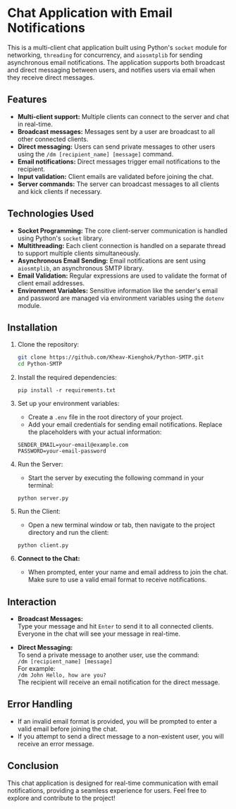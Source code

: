 # Chat Application with Email Notifications

This is a multi-client chat application built using Python's `socket` module for networking, `threading` for concurrency, and `aiosmtplib` for sending asynchronous email notifications. The application supports both broadcast and direct messaging between users, and notifies users via email when they receive direct messages.

## Features

- **Multi-client support:** Multiple clients can connect to the server and chat in real-time.
- **Broadcast messages:** Messages sent by a user are broadcast to all other connected clients.
- **Direct messaging:** Users can send private messages to other users using the `/dm [recipient_name] [message]` command.
- **Email notifications:** Direct messages trigger email notifications to the recipient.
- **Input validation:** Client emails are validated before joining the chat.
- **Server commands:** The server can broadcast messages to all clients and kick clients if necessary.

## Technologies Used

- **Socket Programming:** The core client-server communication is handled using Python's `socket` library.
- **Multithreading:** Each client connection is handled on a separate thread to support multiple clients simultaneously.
- **Asynchronous Email Sending:** Email notifications are sent using `aiosmtplib`, an asynchronous SMTP library.
- **Email Validation:** Regular expressions are used to validate the format of client email addresses.
- **Environment Variables:** Sensitive information like the sender's email and password are managed via environment variables using the `dotenv` module.

## Installation

1. Clone the repository:
   ```bash
   git clone https://github.com/Kheav-Kienghok/Python-SMTP.git
   cd Python-SMTP
    ```

2. Install the required dependencies:
    ```
    pip install -r requirements.txt
    ```

3. Set up your environment variables:
   - Create a `.env` file in the root directory of your project.
   - Add your email credentials for sending email notifications. Replace the placeholders with your actual information:
   ```plaintext
   SENDER_EMAIL=your-email@example.com
   PASSWORD=your-email-password
   ```

4. Run the Server:
   - Start the server by executing the following command in your terminal:
   ``` 
   python server.py
   ```

5. Run the Client:
   - Open a new terminal window or tab, then navigate to the project directory and run the client:
   ```
   python client.py
   ```

6. **Connect to the Chat:**
   - When prompted, enter your name and email address to join the chat. Make sure to use a valid email format to receive notifications.

## Interaction

- **Broadcast Messages:**  
  Type your message and hit `Enter` to send it to all connected clients. Everyone in the chat will see your message in real-time.

- **Direct Messaging:**  
  To send a private message to another user, use the command:  
  `/dm [recipient_name] [message]`  
  For example:  
  `/dm John Hello, how are you?`  
  The recipient will receive an email notification for the direct message.

## Error Handling

- If an invalid email format is provided, you will be prompted to enter a valid email before joining the chat.
- If you attempt to send a direct message to a non-existent user, you will receive an error message.

## Conclusion

This chat application is designed for real-time communication with email notifications, providing a seamless experience for users. Feel free to explore and contribute to the project!

